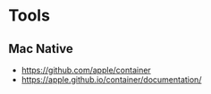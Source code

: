 # Tools

## Mac Native

- https://github.com/apple/container
- https://apple.github.io/container/documentation/

